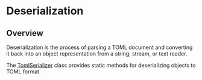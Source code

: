 # Deserialization

## Overview

Deserialization is the process of parsing a TOML document and converting it back into an object representation from a string, stream, or text reader.

The [TomlSerializer](deserialization/toml-serializer.md) class provides static methods for deserializing objects to TOML format.
